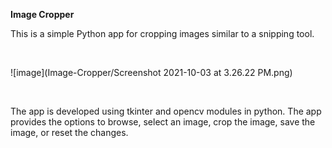 **Image Cropper**

This is a simple Python app for cropping images similar to a snipping tool.  

&nbsp;
&nbsp;
&nbsp;
&nbsp;
&nbsp;
&nbsp;

![image](Image-Cropper/Screenshot 2021-10-03 at 3.26.22 PM.png)

&nbsp;
&nbsp;
&nbsp;
&nbsp;

The app is developed using tkinter and opencv modules in python. The app provides the options to browse, select an image, crop the image, save the image, or reset the changes.
